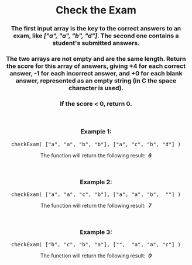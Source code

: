 <div align = "center">

# Check the Exam

</div>

<div align = "center">

<h3>The first input array is the key to the correct answers to an exam, like <em>["a", "a", "b", "d"]</em>. The second one contains a student's submitted answers.</h3>

<h3>The two arrays are not empty and are the same length. Return the score for this array of answers, giving +4 for each correct answer, -1 for each incorrect answer, and +0 for each blank answer, represented as an empty string (in C the space character is used).</h3>

<h3>If the score < 0, return 0.</h3>

<br>

<h3>Example 1:</h3>

<pre>checkExam(&nbsp;["a", "a", "b", "b"], ["a", "c", "b", "d"]&nbsp;)</pre>

<p>The function will return the following result: &nbsp;<em><strong>6</strong></em></p>

<br>

<h3>Example 2:</h3>

<pre>checkExam(&nbsp;["a", "a", "c", "b"], ["a", "a", "b",  ""]&nbsp;)</pre>

<p>The function will return the following result: &nbsp;<em><strong>7</strong></em></p>

<br>

<h3>Example 3:</h3>

<pre>checkExam(&nbsp;["b", "c", "b", "a"], ["",  "a", "a", "c"]&nbsp;)</pre>

<p>The function will return the following result: &nbsp;<em><strong>0</strong></em></p>

</div>

